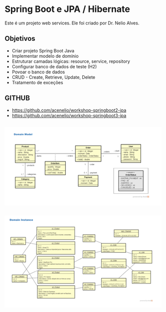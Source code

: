 # Spring Boot e JPA / Hibernate

Este é um projeto web services. Ele foi criado por Dr. Nelio Alves.

## Objetivos

- Criar projeto Spring Boot Java
- Implementar modelo de domínio
- Estruturar camadas lógicas: resource, service, repository
- Configurar banco de dados de teste (H2)
- Povoar o banco de dados
- CRUD - Create, Retrieve, Update, Delete
- Tratamento de exceções

## GITHUB

- https://github.com/acenelio/workshop-springboot2-jpa
- https://github.com/acenelio/workshop-springboot3-jpa

##

![Image model](img/model.png)

##

![Image instance](img/instance.png)
